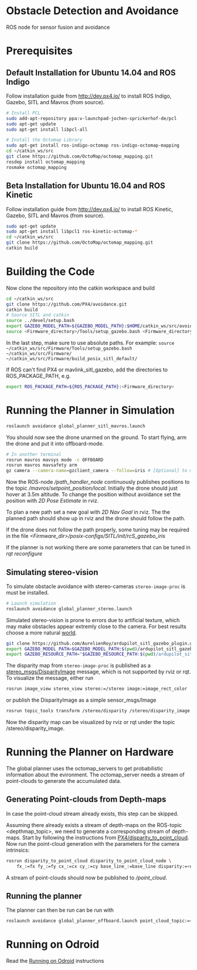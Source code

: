 # Obstacle Detection and Avoidance
ROS node for sensor fusion and avoidance

# Prerequisites

## Default Installation for Ubuntu 14.04 and ROS Indigo

Follow installation guide from http://dev.px4.io/ to install ROS Indigo, Gazebo, SITL and Mavros (from source).

```bash
# Install PCL
sudo add-apt-repository ppa:v-launchpad-jochen-sprickerhof-de/pcl
sudo apt-get update
sudo apt-get install libpcl-all
```

```bash
# Install the Octomap Library
sudo apt-get install ros-indigo-octomap ros-indigo-octomap-mapping
cd ~/catkin_ws/src
git clone https://github.com/OctoMap/octomap_mapping.git
rosdep install octomap_mapping
rosmake octomap_mapping
```

## Beta Installation for Ubuntu 16.04 and ROS Kinetic

Follow installation guide from http://dev.px4.io/ to install ROS Kinetic, Gazebo, SITL and Mavros (from source).

```bash
sudo apt-get update
sudo apt-get install libpcl1 ros-kinetic-octomap-*
cd ~/catkin_ws/src
git clone https://github.com/OctoMap/octomap_mapping.git
catkin build
```

# Building the Code

Now clone the repository into the catkin workspace and build
```bash
cd ~/catkin_ws/src
git clone https://github.com/PX4/avoidance.git
catkin build
# Source SITL and catkin
source ../devel/setup.bash
export GAZEBO_MODEL_PATH=${GAZEBO_MODEL_PATH}:$HOME/catkin_ws/src/avoidance/models
source <Firmware_directory>/Tools/setup_gazebo.bash <Firmware_directory> <Firmware_directory>/<build_directory>
```

In the last step, make sure to use absolute paths. For example:
`source ~/catkin_ws/src/Firmware/Tools/setup_gazebo.bash ~/catkin_ws/src/Firmware/ ~/catkin_ws/src/Firmware/build_posix_sitl_default/`


If ROS can't find PX4 or mavlink_sitl_gazebo, add the directories to ROS_PACKAGE_PATH, e.g.
```bash
export ROS_PACKAGE_PATH=${ROS_PACKAGE_PATH}:<Firmware_directory>
```

# Running the Planner in Simulation

```bash
roslaunch avoidance global_planner_sitl_mavros.launch
```

You should now see the drone unarmed on the ground. To start flying, arm the drone and put it into offboard-mode.

```bash
# In another terminal
rosrun mavros mavsys mode -c OFFBOARD
rosrun mavros mavsafety arm
gz camera --camera-name=gzclient_camera --follow=iris # [Optional] to make Gazebo follow the drone
```

Now the ROS-node */path_handler_node* continuously publishes positions to the topic */mavros/setpoint_position/local*.
Initially the drone should just hover at 3.5m altitude.
To change the position without avoidance set the position with *2D Pose Estimate* in rviz.

To plan a new path set a new goal with *2D Nav Goal* in rviz. The the planned path should show up in rviz and the drone should follow the path.

If the drone does not follow the path properly, some tuning may be required in the file
*<Firmware_dir>/posix-configs/SITL/init/rcS_gazebo_iris*

If the planner is not working there are some parameters that can be tuned in *rqt reconfigure*


## Simulating stereo-vision
To simulate obstacle avoidance with stereo-cameras `stereo-image-proc` is must be installed.
```bash
# Launch simulation
roslaunch avoidance global_planner_stereo.launch
```
Simulated stereo-vision is prone to errors due to artificial texture, which may make obstacles appear extremly close to the camera. For best results choose a more natural [world](https://github.com/AurelienRoy/ardupilot_sitl_gazebo_plugin/tree/master/ardupilot_sitl_gazebo_plugin/worlds/outdoor_village).
```bash
git clone https://github.com/AurelienRoy/ardupilot_sitl_gazebo_plugin.git
export GAZEBO_MODEL_PATH=$GAZEBO_MODEL_PATH:$(pwd)/ardupilot_sitl_gazebo_plugin/ardupilot_sitl_gazebo_plugin/meshes/meshes_outdoor
export GAZEBO_RESOURCE_PATH="$GAZEBO_RESOURCE_PATH:$(pwd)/ardupilot_sitl_gazebo_plugin/ardupilot_sitl_gazebo_plugin"
```

The disparity map from `stereo-image-proc` is published as a
[stereo_msgs/DisparityImage](http://docs.ros.org/api/stereo_msgs/html/msg/DisparityImage.html) message, which is not supported by rviz or rqt. To visualize the message, either run
```bash
rosrun image_view stereo_view stereo:=/stereo image:=image_rect_color
```
or publish the DisparityImage as a simple sensor_msgs/Image
```bash
rosrun topic_tools transform /stereo/disparity /stereo/disparity_image sensor_msgs/Image 'm.image'
```
Now the disparity map can be visualized by rviz or rqt under the topic /stereo/disparity_image.


# Running the Planner on Hardware

The global planner uses the octomap_servers to get probabilistic information about the evironment.
The octomap_server needs a stream of point-clouds to generate the accumulated data.

## Generating Point-clouds from Depth-maps

In case the point-cloud stream already exists, this step can be skipped.

Assuming there already exists a stream of depth-maps on the ROS-topic <depthmap_topic>, we need to generate a corresponding stream of depth-maps.
Start by following the instructions from [PX4/disparity_to_point_cloud](https://github.com/PX4/disparity_to_point_cloud).
Now run the point-cloud generation with the parameters for the camera intrinsics:

```bash
rosrun disparity_to_point_cloud disparity_to_point_cloud_node \
    fx_:=fx fy_:=fy cx_:=cx cy_:=cy base_line_:=base_line disparity:=<depthmap_topic>
```

A stream of point-clouds should now be published to */point_cloud*.

## Running the planner

The planner can then be run can be run with

```bash
roslaunch avoidance global_planner_offboard.launch point_cloud_topic:=<point_cloud_topic>
```  

# Running on Odroid

Read the [Running on Odroid](https://github.com/PX4/avoidance/blob/master/resource/odroid/) instructions
